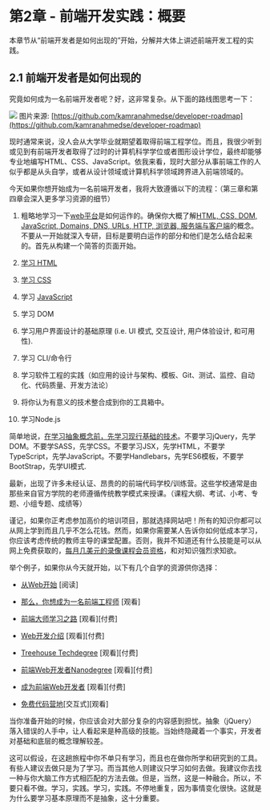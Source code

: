 <!-- Chapter 2. The Practice of Front-end Development: Overview -->
# 第2章 - 前端开发实践：概要
<!-- This chapter will break down and broadly describes the practice of front-end engineering starting with, "How Front-End Developers Are Made". -->
本章节从“前端开发者是如何出现的”开始，分解并大体上讲述前端开发工程的实践。

<!-- 2.1 - How Front-End Developers Are Made -->
## 2.1 前端开发者是如何出现的
<!-- How exactly does one become a front-end developer? Well, it's complicated. Just consider this road map: -->

究竟如何成为一名前端开发者呢？好，这非常复杂。从下面的路线图思考一下：

![](https://frontendmasters.com/books/front-end-handbook/2019/assets/images/frontend.png)
图片来源: [https://github.com/kamranahmedse/developer-roadmap](https://github.com/kamranahmedse/developer-roadmap)

<!-- Today, in general, one can't go to college and expect to graduate with a degree in front-end engineering. And, I rarely hear of or meet front-end developers who suffered through what is likely a deprecated computer science degree or graphic design degree to end up writing HTML, CSS, and JavaScript professionally. From my perspective, most of the people working on the front-end today generally seem to be self-taught from the ground up or cross over into the front-end space from design or computer science fields. -->

现时通常来说，没人会从大学毕业就期望着取得前端工程学位。而且，我很少听到或见到有前端开发者取得了过时的计算机科学学位或者图形设计学位，最终却能够专业地编写HTML、CSS、JavaScript。依我来看，现时大部分从事前端工作的人似乎都是从头自学，或者从设计领域或计算机科学领域跨界进入前端领域的。

<!-- If you were to set out today to become a front-end developer I would loosely strive to follow the process outlined below (Chapter 3 and Chapter 4 will dive into more details on learning resources). -->
今天如果你想开始成为一名前端开发者，我将大致遵循以下的流程：（第三章和第四章会深入更多学习资源的细节）

<!-- Learn, roughly, how the web platform works. Make sure you know the "what" and "where" of HTML, CSS, DOM, JavaScript, Domains, DNS, URLs, HTTP, browsers, and servers/hosting. Don't dive deep on anything just yet, just aim to understand the parts at play and how they loosely fit together. Start by building simple web pages. -->

1. 粗略地学习一下[web](https://developer.mozilla.org/en-US/docs/Learn/Getting_started_with_the_web/How_the_Web_works)[平台](https://developer.mozilla.org/en-US/docs/Learn/Common_questions/How_does_the_Internet_work)是如何运作的。确保你大概了解[HTML, CSS, DOM, JavaScript, Domains, DNS, URLs, HTTP, 浏览器, 服务端与客户端](https://developer.mozilla.org/en-US/docs/Learn/Getting_started_with_the_web)的概念。不要从一开始就深入专研，目标是要明白运作的部分和他们是怎么结合起来的。首先从构建一个简答的页面开始。

2. [学习 HTML](https://developer.mozilla.org/en-US/docs/Learn/HTML)
3. [学习 CSS](https://developer.mozilla.org/en-US/docs/Learn/CSS)
4. 学习 [JavaScript](https://youtu.be/QjKH1J77gjI?list=PL055Epbe6d5bQubu5EWf_kUNA3ef_qbmL)
5. 学习 DOM
6. 学习用户界面设计的基础原理 (i.e. UI 模式, 交互设计, 用户体验设计, 和可用性).
7. 学习 CLI/命令行
<!-- Learn the practice of software engineering (i.e., Application design/architecture, templates, Git, testing, monitoring, automating, code quality, development methodologies). -->
8. 学习软件工程的实践（如应用的设计与架构、模板、Git、测试、监控、自动化、代码质量、开发方法论）
<!-- Get opinionated and customize your tool box with whatever makes sense to your brain (e.g. Webpack, React, and Mobx). -->
9. 将你认为有意义的技术整合成到你的工具箱中。
<!-- Learn Node.js -->
10. 学习Node.js
<!-- A short word of advice on learning. Learn the actual underlying technologies, before learning abstractions. Don't learn jQuery, learn the DOM. Don't learn SASS, learn CSS. Don't learn JSX, learn HTML. Don't learn TypeScript, learn JavaScript. Don't learn Handlebars, learn JavaScript ES6 templates. Don't just use Bootstrap, learn UI patterns. -->

简单地说，[在学习抽象概念前，先学习现行基础的技术](https://youtu.be/QjKH1J77gjI?list=PL055Epbe6d5bQubu5EWf_kUNA3ef_qbmL)。不要学习jQuery，先学DOM。不要学SASS，先学CSS。不要学习JSX，先学HTML，不要学TypeScript，先学JavaScript。不要学Handlebars，先学ES6模板，不要学BootStrap，先学UI模式.

<!-- Lately a lot of non-accredited, expensive, front-end code schools/bootcamps have emerged. These avenues of becoming a front-end developer are typically teacher directed courses, that follow a more traditional style of learning, from an official instructor (i.e., syllabus, test, quizzes, projects, team projects, grades, etc.). -->

最新，出现了许多未经认证、昂贵的的前端代码学校/训练营。这些学校通常是由那些来自官方学院的老师遵循传统教学模式来授课。（课程大纲、考试、小考、专题、小组专题、成绩等）

<!-- Keep in mind, if you are considering an expensive training program, this is the web! Everything you need to learn is on the web for the taking, costing little to nothing. However, if you need someone to tell you how to take and learn what is low cost to free, and hold you accountable for learning it, you should consider a traditional instructor lead class room setting. Otherwise, I am not aware of any other profession that is practically free for the taking with an internet connection, a couple of dollars a month for screencasting memberships, and a burning desire for knowledge. -->

谨记，如果你正考虑参加高价的培训项目，那就选择网站吧！所有的知识你都可以从网上学到而且几乎不怎么花钱。然而，如果你需要某人告诉你如何低成本学习，你应该考虑传统的教师主导的课堂配置。否则，我并不知道还有什么技能是可以从网上免费获取的，[每月几美元的录像课程会员资格](https://frontendmasters.com/join/)，和对知识强烈求知欲。

<!-- For example, if you want to get going today, consuming one or more of the following self-directed resources below can work: -->

举个例子，如果你从今天就开始，以下有几个自学的资源供你选择：

<!-- Getting started with the Web [read] -->
- [从Web开始](https://developer.mozilla.org/en-US/docs/Learn/Getting_started_with_the_web) [阅读]
<!-- So, You Want to be a Front-End Engineer [watch] -->
- [那么，你想成为一名前端工程师](https://developer.mozilla.org/en-US/docs/Learn/Getting_started_with_the_web) [观看]
<!-- Frontend Masters Learning Paths [watch][$] -->
- [前端大师学习之路](https://frontendmasters.com/learn) [观看][付费]
<!-- Introduction to Web Development [watch][$] -->
- [Web开发介绍](https://frontendmasters.com/courses/web-development-v2/) [观看][付费]
<!-- Treehouse Techdegree [watch][$] -->
- [Treehouse Techdegree](https://teamtreehouse.com/techdegree/front-end-web-development-2) [观看][付费]
<!-- Front-End Web Developer Nanodegree [watch][$] -->
- [前端Web开发者Nanodegree](https://www.udacity.com/course/front-end-web-developer-nanodegree--nd001) [观看][付费]
<!-- Become a Front-End Web Developer [watch][$] -->
- [成为前端Web开发者](https://www.lynda.com/learning-paths/Web/become-a-front-end-web-developer) [观看][付费]
<!-- freeCodeCamp [interactive][watch] -->
- [免费代码营地](https://learn.freecodecamp.org/)[交互式][观看]

<!-- When getting your start, you should fear most things that conceal complexity. Abstractions (e.g. jQuery) in the wrong hands can give the appearance of advanced skills, while all the time hiding the fact that a developer has an inferior understanding of the basics or underlying concepts. -->

当你准备开始的时候，你应该会对大部分复杂的内容感到担忧。抽象（jQuery）落入错误的人手中，让人看起来是种高级的技能。当始终隐藏着一个事实，开发者对基础和底层的概念理解较差。

<!-- It is assumed that on this journey you are not only learning, but also doing as you learn and investigate tools. Some suggest only doing to learn. While others suggest only learning about doing. I suggest you find a mix of both that matches how your brain works and do that. But, for sure, it is a mix! So, don't just read about it, do it. Learn, do. Learn, do. Repeat indefinitely because things change fast. This is why learning the fundamentals, and not abstractions, are so important. -->

这可以假设，在这趟旅程中你不单只有学习，而且也在做你所学和研究到的工具。有些人建议去做只是为了学习。而当其他人则建议只学习如何去做。我建议你去找一种与你大脑工作方式相匹配的方法去做。但是，当然，这是一种融合。所以，不要只看不做。学习，实践。学习，实践。不停地重复，因为事情变化很快。这就是为什么要学习基本原理而不是抽象，这十分重要。